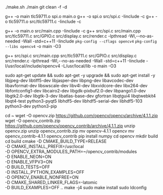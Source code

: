 ./make.sh
./main
git clean -f -d 

g++ -o main tlc59711.o spi.o main.o
g++ -o spi.o  src/spi.c -Iinclude -c
g++ -o tlc59711.o  src/tlc59711.c -Iinclude -c

g++ -o main.o  src/main.cpp -Iinclude -c 
g++ src/spi.c src/main.cpp src/tlc59711.c src/GPIO.c src/display.c src/render.c  -lpthread -Wl,--no-as-needed -Wall -std=c++11 -Iinclude  `pkg-config --cflags opencv4` `pkg-config --libs opencv4` -o main -O3


g++ src/spi.c src/main.cpp src/tlc59711.c src/GPIO.c src/display.c src/render.c  -lpthread -Wl,--no-as-needed -Wall -std=c++11 -Iinclude  -I/usr/local/include/opencv4 -L/usr/local/lib -o main -O3


sudo apt-get update && sudo apt-get -y upgrade && sudo apt-get install -y libjpeg-dev libtiff5-dev libjasper-dev libpng-dev libavcodec-dev libavformat-dev libswscale-dev libv4l-dev libxvidcore-dev libx264-dev libfontconfig1-dev libcairo2-dev libgdk-pixbuf2.0-dev libpango1.0-dev libgtk2.0-dev libgtk-3-dev libatlas-base-dev gfortran libqtgui4 libqtwebkit4 libqt4-test python3-pyqt5 libhdf5-dev libhdf5-serial-dev libhdf5-103 python3-dev python3-pip

cd ~
wget -O opencv.zip https://github.com/opencv/opencv/archive/4.1.1.zip
wget -O opencv_contrib.zip https://github.com/opencv/opencv_contrib/archive/4.1.1.zip
unzip opencv.zip
unzip opencv_contrib.zip
mv opencv-4.1.1 opencv
mv opencv_contrib-4.1.1 opencv_contrib
pip install numpy
cd opencv
mkdir build
cd build
cmake -D CMAKE_BUILD_TYPE=RELEASE \
    -D CMAKE_INSTALL_PREFIX=/usr/local \
    -D OPENCV_EXTRA_MODULES_PATH=~/opencv_contrib/modules \
    -D ENABLE_NEON=ON \
    -D ENABLE_VFPV3=ON \
    -D BUILD_TESTS=OFF \
    -D INSTALL_PYTHON_EXAMPLES=OFF \
    -D OPENCV_ENABLE_NONFREE=ON \
    -D CMAKE_SHARED_LINKER_FLAGS=-latomic \
    -D BUILD_EXAMPLES=OFF ..
make -j4
sudo make install
sudo ldconfig